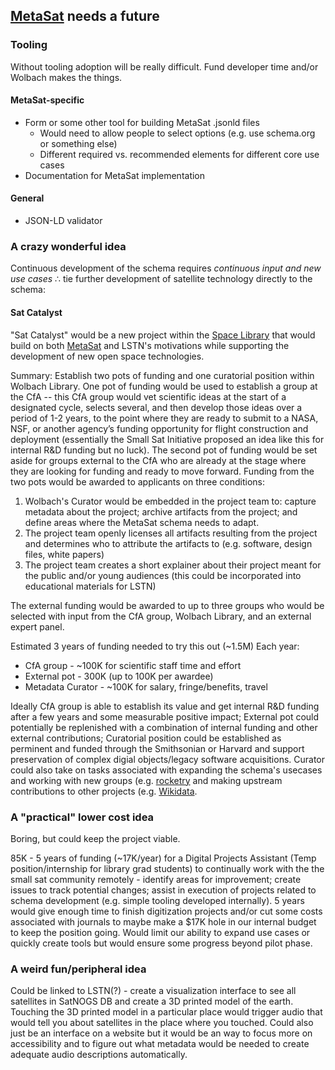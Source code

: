 ## [MetaSat](https://schema.space/) needs a future

### Tooling
Without tooling adoption will be really difficult. Fund developer time and/or Wolbach makes the things.

#### MetaSat-specific
* Form or some other tool for building MetaSat .jsonld files
  * Would need to allow people to select options (e.g. use schema.org or something else)
  * Different required vs. recommended elements for different core use cases
* Documentation for MetaSat implementation

#### General
* JSON-LD validator

### A crazy wonderful idea
Continuous development of the schema requires *continuous input and new use cases* ∴ tie further development of satellite technology directly to the schema: 

#### Sat Catalyst
"Sat Catalyst" would be a new project within the [Space Library](https://library.cfa.harvard.edu/space-library) that would build on both [MetaSat](https://schema.space/) and LSTN's motivations while supporting the development of new open space technologies.

Summary: Establish two pots of funding and one curatorial position within Wolbach Library. One pot of funding would be used to establish a group at the CfA -- this CfA group would vet scientific ideas at the start of a designated cycle, selects several, and then develop those ideas over a period of 1-2 years, to the point where they are ready to submit to a NASA, NSF, or another agency’s funding opportunity for flight construction and deployment (essentially the Small Sat Initiative proposed an idea like this for internal R&D funding but no luck). The second pot of funding would be set aside for groups external to the CfA who are already at the stage where they are looking for funding and ready to move forward. Funding from the two pots would be awarded to applicants on three conditions:
  1. Wolbach's Curator would be embedded in the project team to: capture metadata about the project; archive artifacts from the project; and define areas where the MetaSat schema needs to adapt.
  2. The project team openly licenses all artifacts resulting from the project and determines who to attribute the artifacts to (e.g. software, design files, white papers)
  3. The project team creates a short explainer about their project meant for the public and/or young audiences (this could be incorporated into educational materials for LSTN)
  
The external funding would be awarded to up to three groups who would be selected with input from the CfA group, Wolbach Library, and an external expert panel.

Estimated 3 years of funding needed to try this out (~1.5M)
Each year:
* CfA group - ~100K for scientific staff time and effort
* External pot - 300K (up to 100K per awardee)
* Metadata Curator - ~100K for salary, fringe/benefits, travel

Ideally CfA group is able to establish its value and get internal R&D funding after a few years and some measurable positive impact; External pot could potentially be replenished with a combination of internal funding and other external contributions; Curatorial position could be established as perminent and funded through the Smithsonian or Harvard and support preservation of complex digial objects/legacy software acquisitions. Curator could also take on tasks associated with expanding the schema's usecases and working with new groups (e.g. [rocketry](https://twitter.com/ORocketry/status/1189573186763005952?s=20) and making upstream contributions to other projects (e.g. [Wikidata](https://www.wikidata.org/wiki/Q26540).

### A "practical" lower cost idea
Boring, but could keep the project viable.

85K - 5 years of funding (~17K/year) for a Digital Projects Assistant (Temp position/internship for library grad students) to continually work with the the small sat community remotely - identify areas for improvement; create issues to track potential changes; assist in execution of projects related to schema development (e.g. simple tooling developed internally). 5 years would give enough time to finish digitization projects and/or cut some costs associated with journals to maybe make a $17K hole in our internal budget to keep the position going. Would limit our ability to expand use cases or quickly create tools but would ensure some progress beyond pilot phase. 

### A weird fun/peripheral idea
Could be linked to LSTN(?) - create a visualization interface to see all satellites in SatNOGS DB and create a 3D printed model of the earth. Touching the 3D printed model in a particular place would trigger audio that would tell you about satellites in the place where you touched. Could also just be an interface on a website but it would be an way to focus more on accessibility and to figure out what metadata would be needed to create adequate audio descriptions automatically. 
